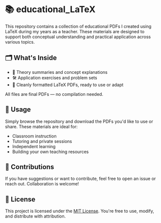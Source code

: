 # 📚 educational_LaTeX

This repository contains a collection of educational PDFs I created using LaTeX during my years as a teacher. These materials are designed to support both conceptual understanding and practical application across various topics.

## 🗂️ What's Inside

- 📖 Theory summaries and concept explanations  
- 🛠️ Application exercises and problem sets  
- 🧾 Cleanly formatted LaTeX PDFs, ready to use or adapt

All files are final PDFs — no compilation needed.

## 🚀 Usage

Simply browse the repository and download the PDFs you'd like to use or share. These materials are ideal for:

- Classroom instruction  
- Tutoring and private sessions  
- Independent learning  
- Building your own teaching resources

## 🤝 Contributions

If you have suggestions or want to contribute, feel free to open an issue or reach out. Collaboration is welcome!

## 📄 License

This project is licensed under the [MIT License](LICENSE). You're free to use, modify, and distribute with attribution.

